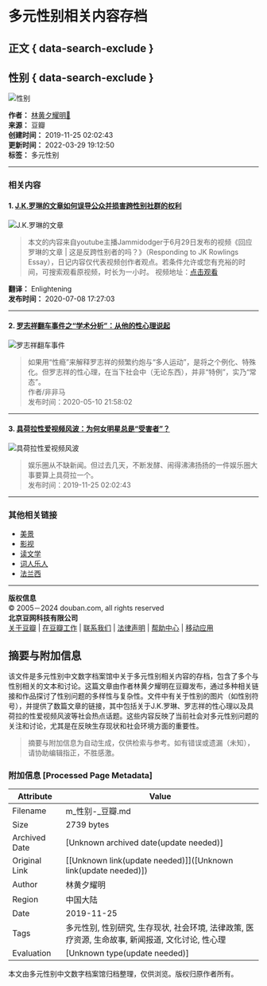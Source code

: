# 多元性别相关内容存档

## 正文 { data-search-exclude }


## 性别 { data-search-exclude }

![性别](https://img9.doubanio.com/view/elanor_image/raw/public/MJV892V4.jpg)

**作者：** [林黄夕耀明🌈](https://www.douban.com/people/204264041/)  
**来源：** 豆瓣  
**创建时间：** 2019-11-25 02:02:43  
**更新时间：** 2022-03-29 19:12:50  
**标签：** 多元性别  

---

### 相关内容

#### 1. [J.K.罗琳的文章如何误导公众并损害跨性别社群的权利](https://www.douban.com/note/769986412/)

![J.K.罗琳的文章](https://img3.doubanio.com/view/note/small/public/p74171027.webp)

> 本文的内容来自youtube主播Jammidodger于6月29日发布的视频《回应罗琳的文章 | 这是反跨性别者的吗？》（Responding to JK Rowlings Essay），日记内容仅代表视频创作者观点。若条件允许或您有充裕的时间，可搜索观看原视频，时长为一小时。 视频地址：[点击观看](https://www.youtube.com/watch?v=6Avcp-e4bOs) 

**翻译：** Enlightening  
**发布时间：** 2020-07-08 17:27:03  

---

#### 2. [罗志祥翻车事件之“学术分析”：从他的性心理说起](https://www.douban.com/note/760203276/)

![罗志祥翻车事件](https://img3.doubanio.com/view/note/small/public/p71938132.webp)

> 如果用“性瘾”来解释罗志祥的频繁约炮与“多人运动”，是将之个例化、特殊化。但罗志祥的性心理，在当下社会中（无论东西），并非“特例”，实乃“常态”。  
> 作者/非非马  
> 发布时间：2020-05-10 21:58:02  

---

#### 3. [具荷拉性爱视频风波：为何女明星总是“受害者”？](https://www.douban.com/note/692683304/)

![具荷拉性爱视频风波](https://img1.doubanio.com/view/note/small/public/p54635300.webp)

> 娱乐圈从不缺新闻。但过去几天，不断发酵、闹得沸沸扬扬的一件娱乐圈大事要算上具荷拉一个。  
> 发布时间：2019-11-25 02:02:43  

--- 

### 其他相关链接
- [美景](https://www.douban.com/doulist/124827881/)
- [影视](https://www.douban.com/doulist/121200698/)
- [读文学](https://www.douban.com/doulist/126008622/)
- [词人乐人](https://www.douban.com/doulist/122885227/)
- [法兰西](https://www.douban.com/doulist/120123333/)  

---

**版权信息**  
© 2005－2024 douban.com, all rights reserved  
**北京豆网科技有限公司**  
[关于豆瓣](https://www.douban.com/about) | [在豆瓣工作](https://www.douban.com/jobs) | [联系我们](https://www.douban.com/about?topic=contactus) | [法律声明](https://www.douban.com/about/legal) | [帮助中心](https://help.douban.com/?app=main) | [移动应用](https://www.douban.com/doubanapp/)
<!-- tcd_original_link https://m.douban.com/doulist/121377359/ -->


## 摘要与附加信息

<!-- tcd_abstract -->
该文件是多元性别中文数字档案馆中关于多元性别相关内容的存档，包含了多个与性别相关的文本和讨论。这篇文章由作者林黄夕耀明在豆瓣发布，通过多种相关链接和作品探讨了性别问题的多样性与复杂性。文件中有关于性别的图片（如性别符号），并提供了数篇文章的链接，其中包括关于J.K.罗琳、罗志祥的性心理以及具荷拉的性爱视频风波等社会热点话题。这些内容反映了当前社会对多元性别问题的关注和讨论，尤其是在反映生存现状和社会环境方面的重要性。
<!-- tcd_abstract_end -->

> 摘要与附加信息为自动生成，仅供检索与参考。如有错误或遗漏（未知），请协助编辑指正，不胜感激。

### 附加信息 [Processed Page Metadata]

| Attribute       | Value                                  |
|-----------------|----------------------------------------|
| Filename        | m_性别-_豆瓣.md                             |
| Size            | 2739 bytes                           |
| Archived Date   | [Unknown archived date(update needed)]                             |
| Original Link   | [[Unknown link(update needed)]]([Unknown link(update needed)])                       |
| Author          | 林黄夕耀明                               |
| Region          | 中国大陆                               |
| Date            | 2019-11-25                                 |
| Tags            | 多元性别, 性别研究, 生存现状, 社会环境, 法律政策, 医疗资源, 生命故事, 新闻报道, 文化讨论, 性心理                                 |
| Evaluation            | [Unknown type(update needed)]                                 |
<!-- tcd_table_end -->

本文由多元性别中文数字档案馆归档整理，仅供浏览。版权归原作者所有。
